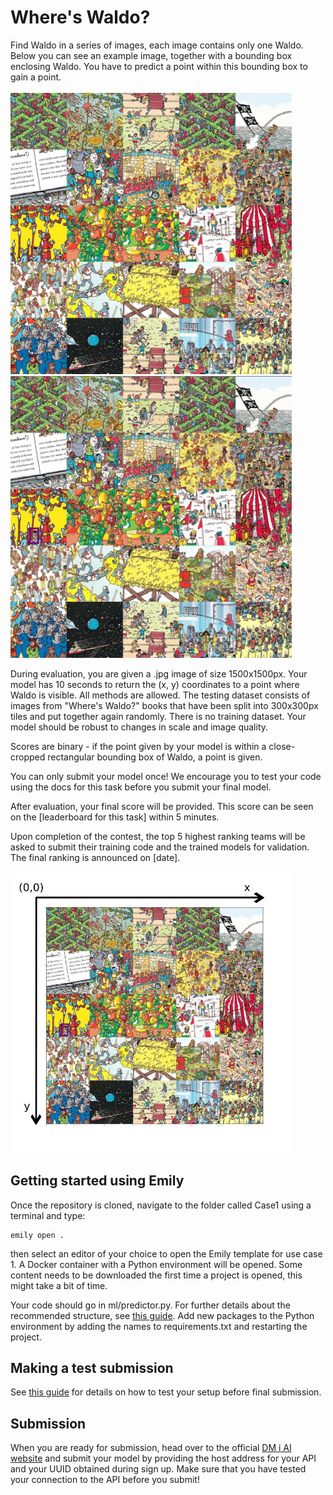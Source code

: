 # Where's Waldo?
Find Waldo in a series of images, each image contains only one Waldo. Below you can see an example image, together with a bounding box enclosing Waldo. You have to predict a point within this bounding box to gain a point. <br> <br>
<img src="images/waldo.jpg" width=450> <img src="images/waldo_bbox.jpg" width=450>

During evaluation, you are given a .jpg image of size 1500x1500px. Your model has 10 seconds to return the (x, y) coordinates to a point where Waldo is visible. All methods are allowed. The testing dataset consists of images from "Where's Waldo?" books that have been split into 300x300px tiles and put together again randomly.
There is no training dataset. Your model should be robust to changes in scale and image quality.

Scores are binary - if the point given by your model is within a close-cropped rectangular bounding box of Waldo, a point is given.

You can only submit your model once! We encourage you to test your code using the docs for this task before you submit your final model.

After evaluation, your final score will be provided. This score can be seen on the [leaderboard for this task] within 5 minutes.

Upon completion of the contest, the top 5 highest ranking teams will be asked to submit their training code and the trained models for validation. The final ranking is announced on [date]. <br> <br>
<img src="images/coordinates.jpg" width=450 align="middle">


## Getting started using Emily
Once the repository is cloned, navigate to the folder called Case1 using a terminal and type:
```
emily open .
```
then select an editor of your choice to open the Emily template for use case 1. A Docker container with a Python environment will be opened. Some content needs to be downloaded the first time a project is opened, this might take a bit of time. 

Your code should go in ml/predictor.py. For further details about the recommended structure, see <a href="https://dmiai.dk/guide/">this guide</a>.
Add new packages to the Python environment by adding the names to requirements.txt and restarting the project.

## Making a test submission
See <a href="https://dmiai.dk/guide/">this guide</a> for details on how to test your setup before final submission.

## Submission
When you are ready for submission, head over to the official <a href="https://dmiai.dk/">DM i AI website</a> and submit your model by providing the host address for your API and your UUID obtained during sign up. Make sure that you have tested your connection to the API before you submit!
